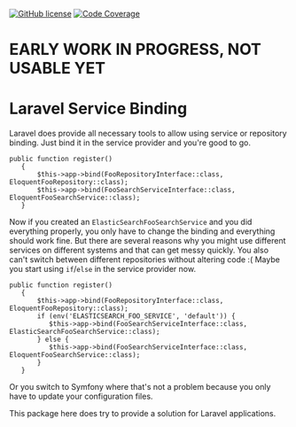 [![GitHub license](https://img.shields.io/github/license/Fanmade/laravel-service-binding)](https://github.com/Fanmade/laravel-service-binding/blob/main/LICENSE)
[![Code Coverage](https://codecov.io/gh/fanmade/laravel-service-binding/branch/main/graph/badge.svg)](https://codecov.io/gh/fanmade/laravel-service-binding)
# EARLY WORK IN PROGRESS, NOT USABLE YET

# Laravel Service Binding

Laravel does provide all necessary tools to allow using service or repository binding.
Just bind it in the service provider and you're good to go.
```
public function register() 
   { 
       $this->app->bind(FooRepositoryInterface::class, EloquentFooRepository::class);
       $this->app->bind(FooSearchServiceInterface::class, EloquentFooSearchService::class);
   }
```
Now if you created an `ElasticSearchFooSearchService` and you did everything properly, you only have to change the binding and everything should work fine.
But there are several reasons why you might use different services on different systems and that can get messy quickly. You also can't switch between different repositories without altering code :(
Maybe you start using `if`/`else` in the service provider now.
```
public function register() 
   { 
       $this->app->bind(FooRepositoryInterface::class, EloquentFooRepository::class);
       if (env('ELASTICSEARCH_FOO_SERVICE', 'default')) {
          $this->app->bind(FooSearchServiceInterface::class, ElasticSearchFooSearchService::class);
       } else {
          $this->app->bind(FooSearchServiceInterface::class, EloquentFooSearchService::class);
       }
   }
```
Or you switch to Symfony where that's not a problem because you only have to update your configuration files.

This package here does try to provide a solution for Laravel applications.
